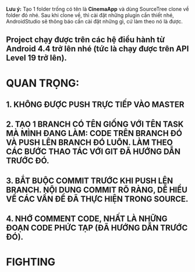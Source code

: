 
**Lưu ý:** Tạo 1 folder trống có tên là **CinemaApp** và dùng SourceTree clone về folder đó nhé. Sau khi clone về, thì cài đặt những plugin cần thiết nhé, AndroidStudio sẽ thông báo cần cài đặt những gì, cứ làm theo nó là được. 
## Project chạy được trên các hệ điều hành từ Android 4.4 trở lên nhé (tức là chạy được trên API Level 19 trở lên).

# QUAN TRỌNG: 
## 1. KHÔNG ĐƯỢC PUSH TRỰC TIẾP VÀO MASTER
## 2. TẠO 1 BRANCH CÓ TÊN GIỐNG VỚI TÊN TASK MÀ MÌNH ĐANG LÀM: CODE TRÊN BRANCH ĐÓ VÀ PUSH LÊN BRANCH ĐÓ LUÔN. LÀM THEO CÁC BƯỚC THAO TÁC VỚI GIT ĐÃ HƯỚNG DẪN TRƯỚC ĐÓ. 
## 3. BẮT BUỘC COMMIT TRƯỚC KHI PUSH LÊN BRANCH. NỘI DUNG COMMIT RÕ RÀNG, DỄ HIỂU VỀ CÁC VẤN ĐỀ ĐÃ THỰC HIỆN TRONG SOURCE.
## 4. NHỚ COMMENT CODE, NHẤT LÀ NHỮNG ĐOẠN CODE PHỨC TẠP (ĐÃ HƯỚNG DẪN TRƯỚC ĐÓ).

# FIGHTING
